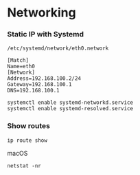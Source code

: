 # Networking

### Static IP with Systemd

`/etc/systemd/network/eth0.network`

```
[Match]
Name=eth0
[Network]
Address=192.168.100.2/24
Gateway=192.168.100.1
DNS=192.168.100.1
```

```
systemctl enable systemd-networkd.service
systemctl enable systemd-resolved.service
```

### Show routes
```
ip route show
```

macOS
```
netstat -nr
```
